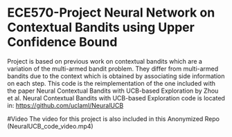 # ECE570-Project Neural Network on Contextual Bandits using Upper Confidence Bound

Project is based on previous work on contextual bandits which are a variation of the multi-armed bandit problem. They differ from multi-armed bandits due to the context which is obtained by associating side information on each step.
This code is the reimplementation of the one included with the paper Neural Contextual Bandits with UCB-based Exploration by Zhou et al.
Neural Contextual Bandits with UCB-based Exploration code is located in: https://github.com/uclaml/NeuralUCB

#Video
The video for this project is also included in this Anonymized Repo (NeuralUCB_code_video.mp4)

